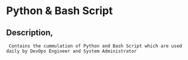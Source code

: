 # Python & Bash Script

## Description,
     Contains the cummulation of Python and Bash Script which are used daily by DevOps Engineer and System Administrator 
